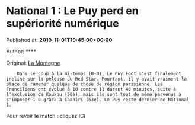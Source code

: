 
# National 1 : Le Puy perd en supériorité numérique

Published at: **2019-11-01T19:45:00+00:00**

Author: ****

Original: [La Montagne](https://www.lamontagne.fr/puy-en-velay-43000/sports/national-1-le-puy-perd-en-superiorite-numerique_13675800/)


        Dans le coup à la mi-temps (0-0), Le Puy Foot s'est finalement incliné sur la pelouse du Red Star. Pourtant, il y avait vraiment la place de ramener quelque de chose de région parisienne. Les Franciliens ont évolué à 10 contre 11 durant 40 minutes, suite à l'exclusion de Koukou (50e), mais ils sont tout de même parvenus à s'imposer 1-0 grâce à Chahiri (63e). Le Puy reste dernier de National 1.
      
Pour revoir le match : cliquez ICI
